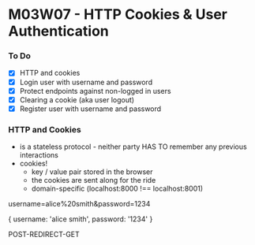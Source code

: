 # M03W07 - HTTP Cookies & User Authentication

### To Do
- [x] HTTP and cookies
- [x] Login user with username and password
- [x] Protect endpoints against non-logged in users
- [x] Clearing a cookie (aka user logout)
- [x] Register user with username and password

### HTTP and Cookies
* is a stateless protocol - neither party HAS TO remember any previous interactions
* cookies!
  * key / value pair stored in the browser
  * the cookies are sent along for the ride
  * domain-specific (localhost:8000 !== localhost:8001)


username=alice%20smith&password=1234

{
  username: 'alice smith',
  password: '1234'
}


POST-REDIRECT-GET













